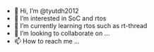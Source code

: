 - 👋 Hi, I’m @tyutdh2012
- 👀 I’m interested in SoC and rtos
- 🌱 I’m currently learning rtos such as rt-thread
- 💞️ I’m looking to collaborate on ...
- 📫 How to reach me ...

<!---
tyutdh2012/tyutdh2012 is a ✨ special ✨ repository because its `README.md` (this file) appears on your GitHub profile.
You can click the Preview link to take a look at your changes.
--->
